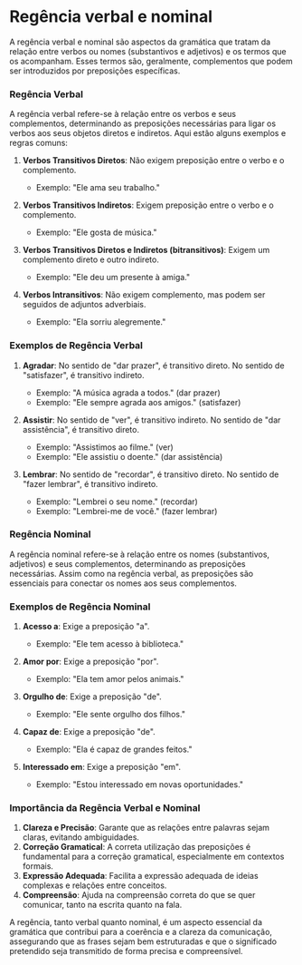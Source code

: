 # Regência verbal e nominal
A regência verbal e nominal são aspectos da gramática que tratam da relação entre verbos ou nomes (substantivos e adjetivos) e os termos que os acompanham. Esses termos são, geralmente, complementos que podem ser introduzidos por preposições específicas.

### Regência Verbal

A regência verbal refere-se à relação entre os verbos e seus complementos, determinando as preposições necessárias para ligar os verbos aos seus objetos diretos e indiretos. Aqui estão alguns exemplos e regras comuns:

1. **Verbos Transitivos Diretos**: Não exigem preposição entre o verbo e o complemento.
   - Exemplo: "Ele ama seu trabalho."

2. **Verbos Transitivos Indiretos**: Exigem preposição entre o verbo e o complemento.
   - Exemplo: "Ele gosta de música."

3. **Verbos Transitivos Diretos e Indiretos (bitransitivos)**: Exigem um complemento direto e outro indireto.
   - Exemplo: "Ele deu um presente à amiga."

4. **Verbos Intransitivos**: Não exigem complemento, mas podem ser seguidos de adjuntos adverbiais.
   - Exemplo: "Ela sorriu alegremente."

### Exemplos de Regência Verbal

1. **Agradar**: No sentido de "dar prazer", é transitivo direto. No sentido de "satisfazer", é transitivo indireto.
   - Exemplo: "A música agrada a todos." (dar prazer)
   - Exemplo: "Ele sempre agrada aos amigos." (satisfazer)

2. **Assistir**: No sentido de "ver", é transitivo indireto. No sentido de "dar assistência", é transitivo direto.
   - Exemplo: "Assistimos ao filme." (ver)
   - Exemplo: "Ele assistiu o doente." (dar assistência)

3. **Lembrar**: No sentido de "recordar", é transitivo direto. No sentido de "fazer lembrar", é transitivo indireto.
   - Exemplo: "Lembrei o seu nome." (recordar)
   - Exemplo: "Lembrei-me de você." (fazer lembrar)

### Regência Nominal

A regência nominal refere-se à relação entre os nomes (substantivos, adjetivos) e seus complementos, determinando as preposições necessárias. Assim como na regência verbal, as preposições são essenciais para conectar os nomes aos seus complementos.

### Exemplos de Regência Nominal

1. **Acesso a**: Exige a preposição "a".
   - Exemplo: "Ele tem acesso à biblioteca."

2. **Amor por**: Exige a preposição "por".
   - Exemplo: "Ela tem amor pelos animais."

3. **Orgulho de**: Exige a preposição "de".
   - Exemplo: "Ele sente orgulho dos filhos."

4. **Capaz de**: Exige a preposição "de".
   - Exemplo: "Ela é capaz de grandes feitos."

5. **Interessado em**: Exige a preposição "em".
   - Exemplo: "Estou interessado em novas oportunidades."

### Importância da Regência Verbal e Nominal

1. **Clareza e Precisão**: Garante que as relações entre palavras sejam claras, evitando ambiguidades.
2. **Correção Gramatical**: A correta utilização das preposições é fundamental para a correção gramatical, especialmente em contextos formais.
3. **Expressão Adequada**: Facilita a expressão adequada de ideias complexas e relações entre conceitos.
4. **Compreensão**: Ajuda na compreensão correta do que se quer comunicar, tanto na escrita quanto na fala.

A regência, tanto verbal quanto nominal, é um aspecto essencial da gramática que contribui para a coerência e a clareza da comunicação, assegurando que as frases sejam bem estruturadas e que o significado pretendido seja transmitido de forma precisa e compreensível.